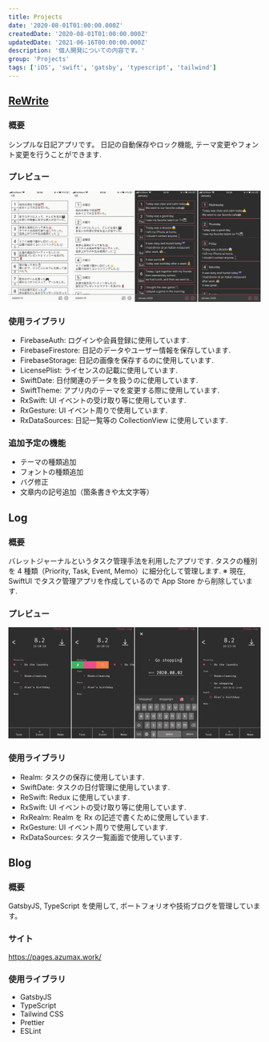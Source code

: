 ```yaml
---
title: Projects
date: '2020-08-01T01:00:00.000Z'
createdDate: '2020-08-01T01:00:00.000Z'
updatedDate: '2021-06-16T00:00:00.000Z'
description: '個人開発についての内容です。'
group: 'Projects'
tags: ['iOS', 'swift', 'gatsby', 'typescript', 'tailwind']
---
```


## [ReWrite](https://apps.apple.com/jp/app/id1505143601)

### 概要

シンプルな日記アプリです。
日記の自動保存やロック機能, テーマ変更やフォント変更を行うことができます.

### プレビュー

![ReWrite](../../assets/project/ReWrite_Preview.png)

### 使用ライブラリ

- FirebaseAuth: ログインや会員登録に使用しています.
- FirebaseFirestore: 日記のデータやユーザー情報を保存しています.
- FirebaseStorage: 日記の画像を保存するのに使用しています.
- LicensePlist: ライセンスの記載に使用しています.
- SwiftDate: 日付関連のデータを扱うのに使用しています.
- SwiftTheme: アプリ内のテーマを変更する際に使用しています.
- RxSwift: UI イベントの受け取り等に使用しています.
- RxGesture: UI イベント周りで使用しています.
- RxDataSources: 日記一覧等の CollectionView に使用しています.

### 追加予定の機能

- テーマの種類追加
- フォントの種類追加
- バグ修正
- 文章内の記号追加（箇条書きや太文字等）

## Log

### 概要

バレットジャーナルというタスク管理手法を利用したアプリです.
タスクの種別を 4 種類（Priority, Task, Event, Memo）に細分化して管理します.
※ 現在, SwiftUI でタスク管理アプリを作成しているので App Store から削除しています.

### プレビュー

![Log](../../assets/project/Log_Preview.png)

### 使用ライブラリ

- Realm: タスクの保存に使用しています.
- SwiftDate: タスクの日付管理に使用しています.
- ReSwift: Redux に使用しています.
- RxSwift: UI イベントの受け取り等に使用しています.
- RxRealm: Realm を Rx の記述で書くために使用しています.
- RxGesture: UI イベント周りで使用しています.
- RxDataSources: タスク一覧画面で使用しています.

## Blog

### 概要

GatsbyJS, TypeScript を使用して, ポートフォリオや技術ブログを管理しています。

### サイト

<https://pages.azumax.work/>

### 使用ライブラリ

- GatsbyJS
- TypeScript
- Tailwind CSS
- Prettier
- ESLint
